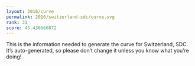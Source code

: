 ```yaml
---
layout: 2016/curve
permalink: 2016/switzerland-sdc/curve.svg
rank: 31
score: 45.436666872
---
```


This is the information needed to generate the curve for Switzerland, SDC. It’s
auto-generated, so please don’t change it unless you know what you’re
doing!
